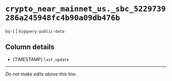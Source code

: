 # `crypto_near_mainnet_us._sbc_5229739286a245948fc4b90a09db476b`
`bq-1` | `bigquery-public-data`

## Column details
* [TIMESTAMP] `last_update`

-------------------------------------------------------------------------------
*Do not make edits above this line.*
